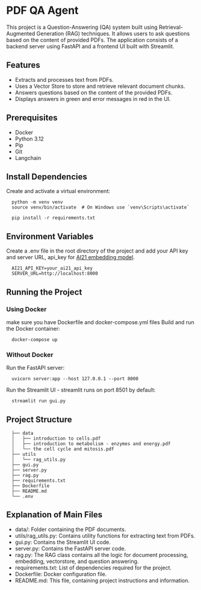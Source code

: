 # PDF QA Agent

This project is a Question-Answering (QA) system built using Retrieval-Augmented Generation (RAG) techniques. It allows users to ask questions based on the content of provided PDFs. The application consists of a backend server using FastAPI and a frontend UI built with Streamlit.

## Features
- Extracts and processes text from PDFs.
- Uses a Vector Store to store and retrieve relevant document chunks.
- Answers questions based on the content of the provided PDFs.
- Displays answers in green and error messages in red in the UI.

## Prerequisites

- Docker
- Python 3.12
- Pip
- Git
- Langchain

## Install Dependencies
Create and activate a virtual environment:

```
  python -m venv venv
  source venv/bin/activate  # On Windows use `venv\Scripts\activate`
  
  pip install -r requirements.txt
```

## Environment Variables
Create a .env file in the root directory of the project and add your API key and server URL,
api_key for [AI21 embedding mpdel](https://studio.ai21.com/account/api-key?source=docs).

```
  AI21_API_KEY=your_ai21_api_key
  SERVER_URL=http://localhost:8000
```

## Running the Project
### Using Docker
make sure you have Dockerfile and docker-compose.yml files
Build and run the Docker container:
```
  docker-compose up
```

### Without Docker
Run the FastAPI server:
```
  uvicorn server:app --host 127.0.0.1 --port 8000
```
Run the Streamlit UI - streamlit runs on port 8501 by default:
```
  streamlit run gui.py
```

## Project Structure
```
  ├── data
  │   ├── introduction to cells.pdf
  │   ├── introduction to metabolism - enzymes and energy.pdf
  │   └── the cell cycle and mitosis.pdf
  ├── utils
  │   └── rag_utils.py
  ├── gui.py
  ├── server.py
  ├── rag.py
  ├── requirements.txt
  ├── Dockerfile
  ├── README.md
  └── .env
```

## Explanation of Main Files
  - data/: Folder containing the PDF documents.
  - utils/rag_utils.py: Contains utility functions for extracting text from PDFs.
  - gui.py: Contains the Streamlit UI code.
  - server.py: Contains the FastAPI server code.
  - rag.py: The RAG class contains all the logic for document processing, embedding, vectorstore, and question answering.
  - requirements.txt: List of dependencies required for the project.
  - Dockerfile: Docker configuration file.
  - README.md: This file, containing project instructions and information.





